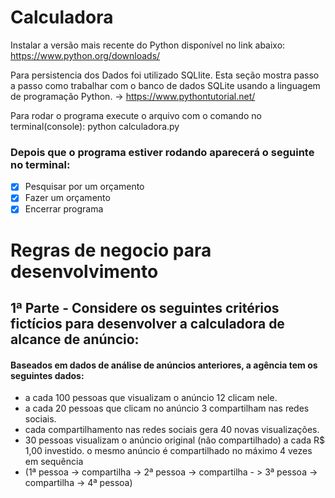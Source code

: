 # Calculadora
Instalar a versão mais recente do Python disponível no link abaixo:
https://www.python.org/downloads/

Para persistencia dos Dados foi utilizado  SQLlite.
Esta seção mostra passo a passo como trabalhar com o banco de dados SQLite usando a linguagem de programação Python. -> https://www.pythontutorial.net/

Para rodar o programa execute o arquivo com o comando no terminal(console):
python calculadora.py

### Depois que o programa estiver rodando aparecerá o seguinte no terminal:

- [x] Pesquisar por um orçamento
- [x] Fazer um orçamento
- [x] Encerrar programa

# Regras de negocio para desenvolvimento
## 1ª Parte - Considere os seguintes critérios fictícios para desenvolver a calculadora de alcance de anúncio:
#### Baseados em dados de análise de anúncios anteriores, a agência tem os seguintes dados:

- a cada 100 pessoas que visualizam o anúncio 12 clicam nele.
- a cada 20 pessoas que clicam no anúncio 3 compartilham nas redes sociais.
- cada compartilhamento nas redes sociais gera 40 novas visualizações.
- 30 pessoas visualizam o anúncio original (não compartilhado) a cada R$ 1,00 investido.
o mesmo anúncio é compartilhado no máximo 4 vezes em sequência
- (1ª pessoa -> compartilha -> 2ª pessoa -> compartilha - > 3ª pessoa -> compartilha -> 4ª pessoa)


